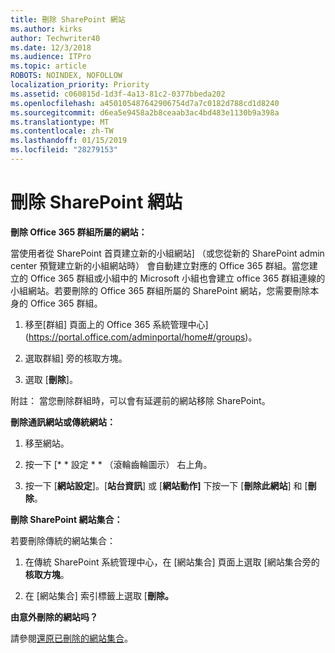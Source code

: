 ```yaml
---
title: 刪除 SharePoint 網站
ms.author: kirks
author: Techwriter40
ms.date: 12/3/2018
ms.audience: ITPro
ms.topic: article
ROBOTS: NOINDEX, NOFOLLOW
localization_priority: Priority
ms.assetid: c060815d-1d3f-4a13-81c2-0377bbeda202
ms.openlocfilehash: a450105487642906754d7a7c0182d788cd1d8240
ms.sourcegitcommit: d6ea5e9458a2b8ceaab3ac4bd483e1130b9a398a
ms.translationtype: MT
ms.contentlocale: zh-TW
ms.lasthandoff: 01/15/2019
ms.locfileid: "28279153"
---
```

# <a name="delete-a-sharepoint-site"></a>刪除 SharePoint 網站

 **刪除 Office 365 群組所屬的網站：**
  
當使用者從 SharePoint 首頁建立新的小組網站] （或您從新的 SharePoint admin center 預覽建立新的小組網站時） 會自動建立對應的 Office 365 群組。當您建立的 Office 365 群組或小組中的 Microsoft 小組也會建立 office 365 群組連線的小組網站。若要刪除的 Office 365 群組所屬的 SharePoint 網站，您需要刪除本身的 Office 365 群組。 
  
1. 移至[群組] 頁面上的 Office 365 系統管理中心](https://portal.office.com/adminportal/home#/groups)。
  
2. 選取群組] 旁的核取方塊。
  
3. 選取 [**刪除**]。 
  
附註： 當您刪除群組時，可以會有延遲前的網站移除 SharePoint。
  
 **刪除通訊網站或傳統網站：**
  
1. 移至網站。
  
2. 按一下 [* * 設定 * * （滾輪齒輪圖示） 右上角。 
  
3. 按一下 [**網站設定**]。[**站台資訊**] 或 [**網站動作]** 下按一下 [**刪除此網站**] 和 [**刪除**。 
  
 **刪除 SharePoint 網站集合：**
  
若要刪除傳統的網站集合：
  
1. 在傳統 SharePoint 系統管理中心，在 [網站集合] 頁面上選取 [網站集合旁的**核取方塊**。 
  
2. 在 [網站集合] 索引標籤上選取 [**刪除。**
  
 **由意外刪除的網站吗？**
  
請參閱[還原已刪除的網站集合](https://go.microsoft.com/fwlink/?linkid=867660)。
  

